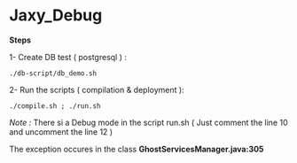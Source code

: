 # Jaxy_Debug

**Steps**

1- Create DB test ( postgresql ) :

    ./db-script/db_demo.sh
  
  
2- Run the scripts ( compilation & deployment ):

    ./compile.sh ; ./run.sh 


*Note :* There si a Debug mode in the script run.sh ( Just comment the line 10 and uncomment the line 12 )

The exception occures in the class **GhostServicesManager.java:305**
